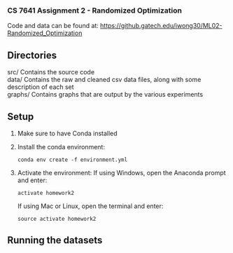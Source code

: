 ### CS 7641 Assignment 2 - Randomized Optimization

Code and data can be found at: https://github.gatech.edu/iwong30/ML02-Randomized_Optimization

## Directories
src/        Contains the source code  
data/       Contains the raw and cleaned csv data files, along with some description of each set  
graphs/     Contains graphs that are output by the various experiments


## Setup

1)  Make sure to have Conda installed

2)  Install the conda environment:
    ~~~
    conda env create -f environment.yml
    ~~~

3)  Activate the environment:
    If using Windows, open the Anaconda prompt and enter:
    ~~~
    activate homework2
    ~~~

    If using Mac or Linux, open the terminal and enter:
    ~~~
    source activate homework2
    ~~~


## Running the datasets
